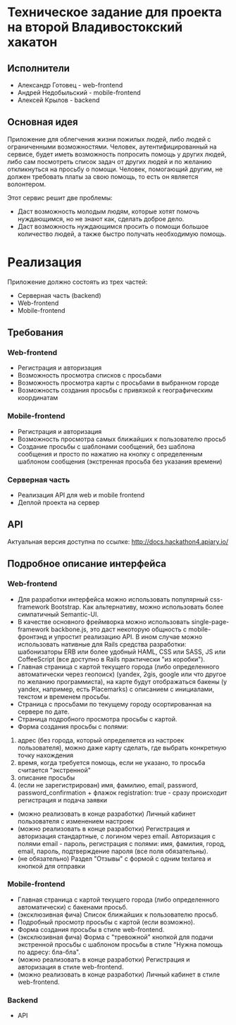 Техническое задание для проекта на второй Владивостокский хакатон
==========

## Исполнители

* Александр Готовец - web-frontend
* Андрей Недобыльский - mobile-frontend
* Алексей Крылов - backend

## Основная идея

Приложение для облегчения жизни пожилых людей, либо людей с ограниченными возможностями.
Человек, аутентифицированный на сервисе, будет иметь возможность попросить помощь у других людей, либо сам посмотреть список задач от других людей и по желанию откликнуться на просьбу о помощи. Человек, помогающий другим, не должен требовать платы за свою помощь, то есть он является волонтером.

Этот сервис решит две проблемы:

* Даст возможность молодым людям, которые хотят помочь нуждающимся, но не знают как, сделать доброе дело.
* Даст возможность нуждающимся просить о помощи большое количество людей, а также быстро получать необходимую помощь.

# Pеализация

Приложение должно состоять из трех частей:

* Серверная часть (backend)
* Web-frontend
* Mobile-frontend

## Требования

### Web-frontend

* Регистрация и авторизация
* Возможность просмотра списков с просьбами
* Возможность просмотра карты с просьбами в выбранном городе
* Возможность создания просьбы с привязкой к географическим координатам

### Mobile-frontend

* Регистрация и авторизация
* Возможность просмотра самых ближайших к пользователю просьб
* Создание просьбы с шаблонами сообщений, без шаблона сообщения и просто по нажатию на кнопку с определенным шаблоном сообщения (экстренная просьба без указания времени)

### Серверная часть

* Реализация API для web и mobile frontend
* Деплой проекта на сервер

## API

Актуальная версия доступна по ссылке: http://docs.hackathon4.apiary.io/

## Подробное описание интерфейса

### Web-frontend

* Для разработки интерфейса можно использовать популярный css-framework Bootstrap. Как альтернативу, можно использовать более симпатичный Semantic-UI.
* В качестве основного фреймворка можно использовать single-page-framework backbone.js, это даст некоторую общность с mobile-фронтэнд и упростит реализацию API. В ином случае можно использовать нативные для Rails средства разработки: шабонизаторы ERB или более удобный HAML, CSS или SASS, JS или CoffeeScript (все доступно в Rails практически "из коробки").
* Главная страница с картой текущего города (либо определенного автоматически через геопоиск) (yandex, 2gis, google или что другое по желанию программиста), на карте будут отображаться бакены (у yandex, например, есть Placemarks) с описанием с инициалами, текстом и временем просьбы.
* Страница с просьбами по текущему городу осортированная на сервере по дате.
* Страница подробного просмотра просьбы с картой.
* Форма создания просьбы с полями: 
1. адрес (без города, который определяется из настроек пользователя), можно даже карту сделать, где выбрать конкретную точку нахождения
2. время, когда требуется помощь, если не указано, то просьба считается "экстренной"
3. описание просьбы
4. (если не зарегистрирован) имя, фамилию, email, password, password_confirmation + флажок registration: true - сразу происходит регистрация и подача заявки
* (можно реализовать в конце разработки) Личный кабинет пользователя с изменением настроек
* (можно реализовать в конце разработки) Регистрация и авторизация стандартные, с логином через email. Авторизация с полями email - пароль, регистрация с полями: имя, фамилия, город, email, пароль, подтверждение пароля (все поля обязательны).
* (не обязательно) Раздел "Отзывы" с формой с одним textarea и кнопкой для отправки

### Mobile-frontend

* Главная страница с картой текущего города (либо определенного автоматически) с бакенами просьб.
* (эксклюзивная фича) Список ближайших к пользователю просьб.
* Подробный просмотр просьбы с картой (если возможно).
* Форма создания просьбы в стиле web-frontend.
* (эксклюзивная фича) Форма с "тревожной" кнопкой для подачи экстренной просьбы с шаблоном просьбы в стиле "Нужна помощь по адресу: бла-бла".
* (можно реализовать в конце разработки) Регистрация и авторизация в стиле web-frontend.
* (можно реализовать в конце разработки) Личный кабинет в стиле web-frontend.

### Backend

* API